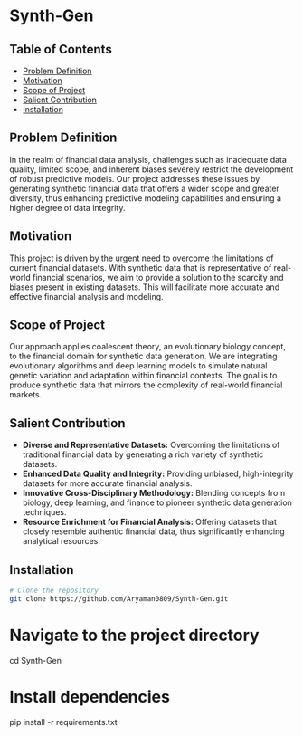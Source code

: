 # Synth-Gen

## Table of Contents
- [Problem Definition](#problem-definition)
- [Motivation](#motivation)
- [Scope of Project](#scope-of-project)
- [Salient Contribution](#salient-contribution)
- [Installation](#installation)

## Problem Definition
In the realm of financial data analysis, challenges such as inadequate data quality, limited scope, and inherent biases severely restrict the development of robust predictive models. Our project addresses these issues by generating synthetic financial data that offers a wider scope and greater diversity, thus enhancing predictive modeling capabilities and ensuring a higher degree of data integrity.

## Motivation
This project is driven by the urgent need to overcome the limitations of current financial datasets. With synthetic data that is representative of real-world financial scenarios, we aim to provide a solution to the scarcity and biases present in existing datasets. This will facilitate more accurate and effective financial analysis and modeling.

## Scope of Project
Our approach applies coalescent theory, an evolutionary biology concept, to the financial domain for synthetic data generation. We are integrating evolutionary algorithms and deep learning models to simulate natural genetic variation and adaptation within financial contexts. The goal is to produce synthetic data that mirrors the complexity of real-world financial markets.

## Salient Contribution
- **Diverse and Representative Datasets:** Overcoming the limitations of traditional financial data by generating a rich variety of synthetic datasets.
- **Enhanced Data Quality and Integrity:** Providing unbiased, high-integrity datasets for more accurate financial analysis.
- **Innovative Cross-Disciplinary Methodology:** Blending concepts from biology, deep learning, and finance to pioneer synthetic data generation techniques.
- **Resource Enrichment for Financial Analysis:** Offering datasets that closely resemble authentic financial data, thus significantly enhancing analytical resources.

## Installation
```bash
# Clone the repository
git clone https://github.com/Aryaman0809/Synth-Gen.git
```

# Navigate to the project directory
cd Synth-Gen

# Install dependencies
pip install -r requirements.txt 

